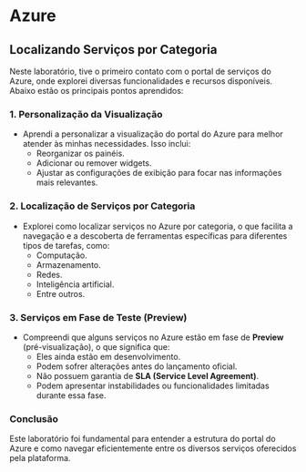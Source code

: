 # Azure

## Localizando Serviços por Categoria

Neste laboratório, tive o primeiro contato com o portal de serviços do Azure, onde explorei diversas funcionalidades e recursos disponíveis. Abaixo estão os principais pontos aprendidos:

### 1. Personalização da Visualização
- Aprendi a personalizar a visualização do portal do Azure para melhor atender às minhas necessidades. Isso inclui:
  - Reorganizar os painéis.
  - Adicionar ou remover widgets.
  - Ajustar as configurações de exibição para focar nas informações mais relevantes.

### 2. Localização de Serviços por Categoria
- Explorei como localizar serviços no Azure por categoria, o que facilita a navegação e a descoberta de ferramentas específicas para diferentes tipos de tarefas, como:
  - Computação.
  - Armazenamento.
  - Redes.
  - Inteligência artificial.
  - Entre outros.

### 3. Serviços em Fase de Teste (Preview)
- Compreendi que alguns serviços no Azure estão em fase de **Preview** (pré-visualização), o que significa que:
  - Eles ainda estão em desenvolvimento.
  - Podem sofrer alterações antes do lançamento oficial.
  - Não possuem garantia de **SLA (Service Level Agreement)**.
  - Podem apresentar instabilidades ou funcionalidades limitadas durante essa fase.

### Conclusão
Este laboratório foi fundamental para entender a estrutura do portal do Azure e como navegar eficientemente entre os diversos serviços oferecidos pela plataforma.
